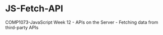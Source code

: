 # JS-Fetch-API
COMP1073-JavaScript Week 12 - APIs on the Server - Fetching data from third-party APIs
